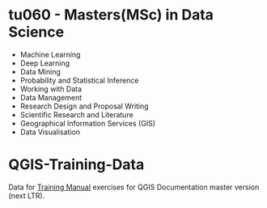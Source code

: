 # tu060 - Masters(MSc) in Data Science
- Machine Learning
- Deep Learning
- Data Mining
- Probability and Statistical Inference
- Working with Data
- Data Management
- Research Design and Proposal Writing
- Scientific Research and Literature
- Geographical Information Services (GIS)
- Data Visualisation

# QGIS-Training-Data
Data for [Training Manual](https://docs.qgis.org/testing/en/docs/training_manual/index.html) exercises for QGIS Documentation master version (next LTR).
